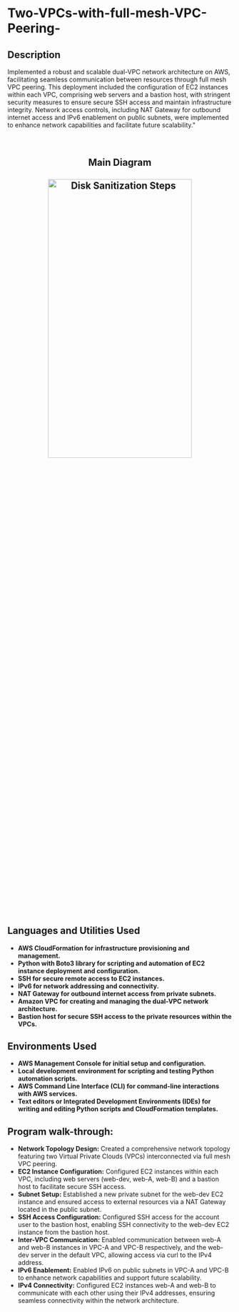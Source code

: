<h1>Two-VPCs-with-full-mesh-VPC-Peering-</h1>

<h2>Description</h2>
Implemented a robust and scalable dual-VPC network architecture on AWS, facilitating seamless communication between resources through full mesh VPC peering. This deployment included the configuration of EC2 instances within each VPC, comprising web servers and a bastion host, with stringent security measures to ensure secure SSH access and maintain infrastructure integrity. Network access controls, including NAT Gateway for outbound internet access and IPv6 enablement on public subnets, were implemented to enhance network capabilities and facilitate future scalability."
<br />
<br />
<br />
<h2>
<p align="center">
Main Diagram<br/>
 <br />
<img src="https://imgur.com/yG3CtVW.png" height="40%" width="80%" alt="Disk Sanitization Steps"/></p>
<br /></h2>
<br />
<h2>Languages and Utilities Used</h2>

- <b>AWS CloudFormation for infrastructure provisioning and management.</b>
- <b>Python with Boto3 library for scripting and automation of EC2 instance deployment and configuration.</b>
- <b>SSH for secure remote access to EC2 instances.</b>
- <b>IPv6 for network addressing and connectivity.</b>
- <b>NAT Gateway for outbound internet access from private subnets.</b>
- <b>Amazon VPC for creating and managing the dual-VPC network architecture.</b>
- <b>Bastion host for secure SSH access to the private resources within the VPCs.</b>

<h2>Environments Used </h2>

- <b>AWS Management Console for initial setup and configuration.</b>
- <b>Local development environment for scripting and testing Python automation scripts.</b>
- <b>AWS Command Line Interface (CLI) for command-line interactions with AWS services.</b>
- <b>Text editors or Integrated Development Environments (IDEs) for writing and editing Python scripts and CloudFormation templates.</b>

<h2>Program walk-through:</h2>

- <b>Network Topology Design:</b> Created a comprehensive network topology featuring two Virtual Private Clouds (VPCs) interconnected via full mesh VPC peering.
- <b>EC2 Instance Configuration:</b> Configured EC2 instances within each VPC, including web servers (web-dev, web-A, web-B) and a bastion host to facilitate secure SSH access.
- <b>Subnet Setup:</b> Established a new private subnet for the web-dev EC2 instance and ensured access to external resources via a NAT Gateway located in the public subnet.
- <b>SSH Access Configuration:</b> Configured SSH access for the account user to the bastion host, enabling SSH connectivity to the web-dev EC2 instance from the bastion host.
- <b>Inter-VPC Communication:</b> Enabled communication between web-A and web-B instances in VPC-A and VPC-B respectively, and the web-dev server in the default VPC, allowing access via curl to 
     the IPv4 address.
- <b>IPv6 Enablement:</b> Enabled IPv6 on public subnets in VPC-A and VPC-B to enhance network capabilities and support future scalability.
- <b>IPv4 Connectivity:</b> Configured EC2 instances web-A and web-B to communicate with each other using their IPv4 addresses, ensuring seamless connectivity within the network architecture.







<!--
 ```diff
- text in red
+ text in green
! text in orange
# text in gray
@@ text in purple (and bold)@@
```
--!>
